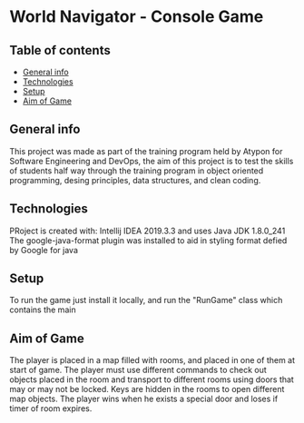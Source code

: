 # World Navigator - Console Game

## Table of contents
* [General info](#general-info)
* [Technologies](#technologies)
* [Setup](#setup)
* [Aim of Game](#aim)

## General info
This project was made as part of the training program held by Atypon for Software Engineering and DevOps, the aim of this project is to test the skills of students half way through the training program in object oriented programming, desing principles, data structures, and clean coding.

## Technologies
PRoject is created with:
Intellij IDEA 2019.3.3 and uses Java JDK 1.8.0_241
The google-java-format plugin was installed to aid in styling format defied by Google for java

## Setup
To run the game just install it locally, and run the "RunGame" class which contains the main

## Aim of Game
The player is placed in a map filled with rooms, and placed in one of them at start of game. The player must use different commands to check out objects placed in the room and transport to different rooms using doors that may or may not be locked. Keys are hidden in the rooms to open different map objects. The player wins when he exists a special door and loses if timer of room expires.

